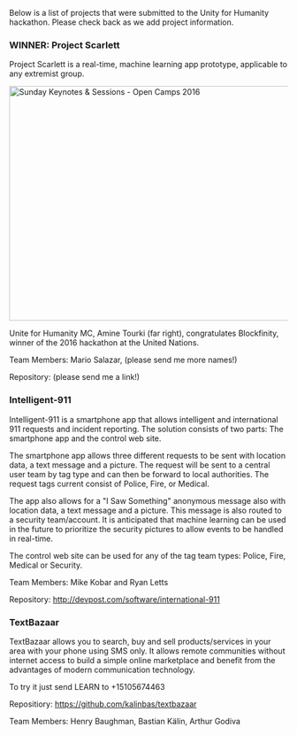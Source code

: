 Below is a list of projects that were submitted to the Unity for Humanity hackathon. Please check back as we add project information.

<h3>WINNER: Project Scarlett</h3>

Project Scarlett is a real-time, machine learning app prototype, applicable to any extremist group.

<a data-flickr-embed="true"  href="https://www.flickr.com/photos/comprock/27769989234/in/dateposted/" title="Sunday Keynotes &amp; Sessions - Open Camps 2016"><img src="https://c3.staticflickr.com/9/8555/27769989234_85f7fda2e6_z.jpg" width="640" height="424" alt="Sunday Keynotes &amp; Sessions - Open Camps 2016"></a><script async src="//embedr.flickr.com/assets/client-code.js" charset="utf-8"></script><br>

<span style="text-size: .8em;">Unite for Humanity MC, Amine Tourki (far right), congratulates Blockfinity, winner of the 2016 hackathon at the United Nations.</span>

Team Members: Mario Salazar, (please send me more names!)

Repository: (please send me a link!)

<h3>Intelligent-911</h3>

Intelligent-911 is a smartphone app that allows intelligent and international 911 requests and incident reporting. The solution consists of two parts: The smartphone app and the control web site.

The smartphone app allows three different requests to be sent with location data, a text message and a picture. The request will be sent to a central user team by tag type and can then be forward to local authorities. The request tags current consist of Police, Fire, or Medical.

The app also allows for a "I Saw Something" anonymous message also with location data, a text message and a picture. This message is also routed to a security team/account. It is anticipated that machine learning can be used in the future to prioritize the security pictures to allow events to be handled in real-time.

The control web site can be used for any of the tag team types: Police, Fire, Medical or Security.

Team Members: Mike Kobar and Ryan Letts

Repository: <a href="http://devpost.com/software/international-911">http://devpost.com/software/international-911</a>


<h3>TextBazaar</h3>

TextBazaar allows you to search, buy and sell products/services in your area with your phone using SMS only. It allows remote communities without internet access to build a simple online marketplace and benefit from the advantages of modern communication technology.

To try it just send LEARN to +15105674463

Repositiory: <a href="https://github.com/kalinbas/textbazaar">https://github.com/kalinbas/textbazaar</a>

Team Members: Henry Baughman, Bastian Kälin, Arthur Godiva
